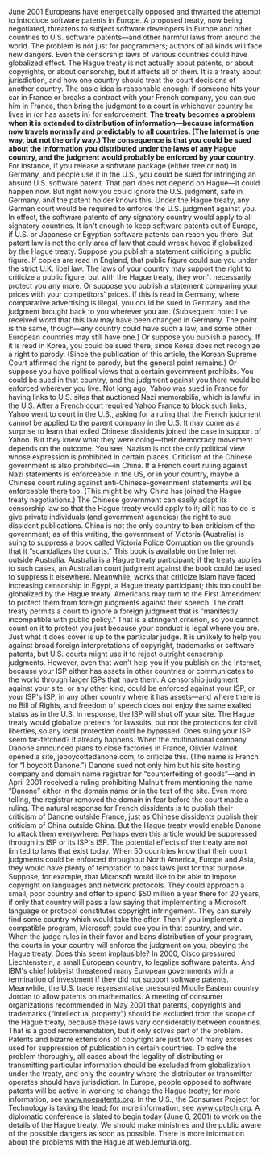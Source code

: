 June 2001 Europeans have energetically opposed and thwarted the attempt to introduce software patents in Europe. A proposed treaty, now being negotiated, threatens to subject software developers in Europe and other countries to U.S. software patents—and other harmful laws from around the world. The problem is not just for programmers; authors of all kinds will face new dangers. Even the censorship laws of various countries could have globalized effect. The Hague treaty is not actually about patents, or about copyrights, or about censorship, but it affects all of them. It is a treaty about jurisdiction, and how one country should treat the court decisions of another country. The basic idea is reasonable enough: if someone hits your car in France or breaks a contract with your French company, you can sue him in France, then bring the judgment to a court in whichever country he lives in (or has assets in) for enforcement. **The treaty becomes a problem when it is extended to distribution of information—because information now travels normally and predictably to all countries. (The Internet is one way, but not the only way.) The consequence is that you could be sued about the information you distributed under the laws of any Hague country, and the judgment would probably be enforced by your country.** For instance, if you release a software package (either free or not) in Germany, and people use it in the U.S., you could be sued for infringing an absurd U.S. software patent. That part does not depend on Hague—it could happen now. But right now you could ignore the U.S. judgment, safe in Germany, and the patent holder knows this. Under the Hague treaty, any German court would be required to enforce the U.S. judgment against you. In effect, the software patents of any signatory country would apply to all signatory countries. It isn't enough to keep software patents out of Europe, if U.S. or Japanese or Egyptian software patents can reach you there. But patent law is not the only area of law that could wreak havoc if globalized by the Hague treaty. Suppose you publish a statement criticizing a public figure. If copies are read in England, that public figure could sue you under the strict U.K. libel law. The laws of your country may support the right to criticize a public figure, but with the Hague treaty, they won't necessarily protect you any more. Or suppose you publish a statement comparing your prices with your competitors' prices. If this is read in Germany, where comparative advertising is illegal, you could be sued in Germany and the judgment brought back to you wherever you are. (Subsequent note: I've received word that this law may have been changed in Germany. The point is the same, though—any country could have such a law, and some other European countries may still have one.) Or suppose you publish a parody. If it is read in Korea, you could be sued there, since Korea does not recognize a right to parody. (Since the publication of this article, the Korean Supreme Court affirmed the right to parody, but the general point remains.) Or suppose you have political views that a certain government prohibits. You could be sued in that country, and the judgment against you there would be enforced wherever you live. Not long ago, Yahoo was sued in France for having links to U.S. sites that auctioned Nazi memorabilia, which is lawful in the U.S. After a French court required Yahoo France to block such links, Yahoo went to court in the U.S., asking for a ruling that the French judgment cannot be applied to the parent company in the U.S. It may come as a surprise to learn that exiled Chinese dissidents joined the case in support of Yahoo. But they knew what they were doing—their democracy movement depends on the outcome. You see, Nazism is not the only political view whose expression is prohibited in certain places. Criticism of the Chinese government is also prohibited—in China. If a French court ruling against Nazi statements is enforceable in the US, or in your country, maybe a Chinese court ruling against anti-Chinese-government statements will be enforceable there too. (This might be why China has joined the Hague treaty negotiations.) The Chinese government can easily adapt its censorship law so that the Hague treaty would apply to it; all it has to do is give private individuals (and government agencies) the right to sue dissident publications. China is not the only country to ban criticism of the government; as of this writing, the government of Victoria (Australia) is suing to suppress a book called Victoria Police Corruption on the grounds that it “scandalizes the courts.” This book is available on the Internet outside Australia. Australia is a Hague treaty participant; if the treaty applies to such cases, an Australian court judgment against the book could be used to suppress it elsewhere. Meanwhile, works that criticize Islam have faced increasing censorship in Egypt, a Hague treaty participant; this too could be globalized by the Hague treaty. Americans may turn to the First Amendment to protect them from foreign judgments against their speech. The draft treaty permits a court to ignore a foreign judgment that is “manifestly incompatible with public policy.” That is a stringent criterion, so you cannot count on it to protect you just because your conduct is legal where you are. Just what it does cover is up to the particular judge. It is unlikely to help you against broad foreign interpretations of copyright, trademarks or software patents, but U.S. courts might use it to reject outright censorship judgments. However, even that won't help you if you publish on the Internet, because your ISP either has assets in other countries or communicates to the world through larger ISPs that have them. A censorship judgment against your site, or any other kind, could be enforced against your ISP, or your ISP's ISP, in any other country where it has assets—and where there is no Bill of Rights, and freedom of speech does not enjoy the same exalted status as in the U.S. In response, the ISP will shut off your site. The Hague treaty would globalize pretexts for lawsuits, but not the protections for civil liberties, so any local protection could be bypassed. Does suing your ISP seem far-fetched? It already happens. When the multinational company Danone announced plans to close factories in France, Olivier Malnuit opened a site, jeboycottedanone.com, to criticize this. (The name is French for “I boycott Danone.”) Danone sued not only him but his site hosting company and domain name registrar for “counterfeiting of goods”—and in April 2001 received a ruling prohibiting Malnuit from mentioning the name “Danone” either in the domain name or in the text of the site. Even more telling, the registrar removed the domain in fear before the court made a ruling. The natural response for French dissidents is to publish their criticism of Danone outside France, just as Chinese dissidents publish their criticism of China outside China. But the Hague treaty would enable Danone to attack them everywhere. Perhaps even this article would be suppressed through its ISP or its ISP's ISP. The potential effects of the treaty are not limited to laws that exist today. When 50 countries know that their court judgments could be enforced throughout North America, Europe and Asia, they would have plenty of temptation to pass laws just for that purpose. Suppose, for example, that Microsoft would like to be able to impose copyright on languages and network protocols. They could approach a small, poor country and offer to spend $50 million a year there for 20 years, if only that country will pass a law saying that implementing a Microsoft language or protocol constitutes copyright infringement. They can surely find some country which would take the offer. Then if you implement a compatible program, Microsoft could sue you in that country, and win. When the judge rules in their favor and bans distribution of your program, the courts in your country will enforce the judgment on you, obeying the Hague treaty. Does this seem implausible? In 2000, Cisco pressured Liechtenstein, a small European country, to legalize software patents. And IBM's chief lobbyist threatened many European governments with a termination of investment if they did not support software patents. Meanwhile, the U.S. trade representative pressured Middle Eastern country Jordan to allow patents on mathematics. A meeting of consumer organizations recommended in May 2001 that patents, copyrights and trademarks (“intellectual property”) should be excluded from the scope of the Hague treaty, because these laws vary considerably between countries. That is a good recommendation, but it only solves part of the problem. Patents and bizarre extensions of copyright are just two of many excuses used for suppression of publication in certain countries. To solve the problem thoroughly, all cases about the legality of distributing or transmitting particular information should be excluded from globalization under the treaty, and only the country where the distributor or transmitter operates should have jurisdiction. In Europe, people opposed to software patents will be active in working to change the Hague treaty; for more information, see www.noepatents.org. In the U.S., the Consumer Project for Technology is taking the lead; for more information, see www.cptech.org. A diplomatic conference is slated to begin today (June 6, 2001) to work on the details of the Hague treaty. We should make ministries and the public aware of the possible dangers as soon as possible. There is more information about the problems with the Hague at web.lemuria.org.